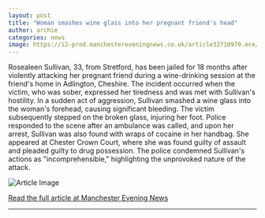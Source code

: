 ```yaml
---
layout: post
title: "Woman smashes wine glass into her pregnant friend's head"
author: archie
categories: news
image: https://i2-prod.manchestereveningnews.co.uk/article32710979.ece/ALTERNATES/s1200/0_201025RosaleenSullivanJPG.jpg
---
```

Rosealeen Sullivan, 33, from Stretford, has been jailed for 18 months after violently attacking her pregnant friend during a wine-drinking session at the friend's home in Adlington, Cheshire. The incident occurred when the victim, who was sober, expressed her tiredness and was met with Sullivan's hostility. In a sudden act of aggression, Sullivan smashed a wine glass into the woman's forehead, causing significant bleeding. The victim subsequently stepped on the broken glass, injuring her foot. Police responded to the scene after an ambulance was called, and upon her arrest, Sullivan was also found with wraps of cocaine in her handbag. She appeared at Chester Crown Court, where she was found guilty of assault and pleaded guilty to drug possession. The police condemned Sullivan's actions as "incomprehensible," highlighting the unprovoked nature of the attack.

![Article Image](https://i2-prod.manchestereveningnews.co.uk/article32710979.ece/ALTERNATES/s1200/0_201025RosaleenSullivanJPG.jpg)

[Read the full article at Manchester Evening News](https://www.manchestereveningnews.co.uk/news/greater-manchester-news/woman-smashes-wine-glass-pregnant-32710706)

---
